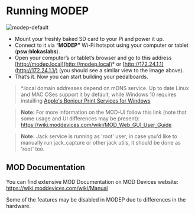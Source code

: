 # Running MODEP

![modep-default](https://raw.githubusercontent.com/wiki/BlokasLabs/modep/images/modep-default.png)

- Mount your freshly baked SD card to your Pi and power it up.
- Connect to it via “**MODEP”** Wi-Fi hotspot using your computer or tablet (**psw:blokaslabs**).
- Open your computer’s or tablet’s browser and go to this address [http://modep.local](http://modep.local)* or [http://172.24.1.1](http://172.24.1.1/) (you should see a similar view to the image above).
- That’s it. Now you can start building your pedalboards.

> \*.local domain addresses depend on mDNS service. Up to date Linux and MAC OSes support it by default, while Windows 10 requires installing [Apple's Bonjour Print Services for Windows](https://support.apple.com/kb/DL999?locale=en_US)

> **Note:** For more information on the MOD-UI follow this link (note that some usage and UI differences may be present): https://wiki.moddevices.com/wiki/MOD_Web_GUI_User_Guide

> **Note:** Jack service is running as 'root' user, in case you'd like to manually run jack_capture or other jack utils, it should be done as 'root' too.

## MOD Documentation

You can find extensive MOD Documentation on MOD Devices website: https://wiki.moddevices.com/wiki/Manual

Some of the features may be disabled in MODEP due to differences in the hardware.

